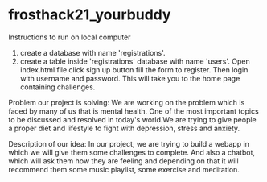 # frosthack21_yourbuddy


Instructions to run on local computer

1. create a database with name 'registrations'.
2. create a table inside 'registrations' database with name 'users'.
Open index.html file
click sign up button
fill the form to register.
Then login with username and password.
This will take you to the home page containing challenges.


Problem our project is solving: 
We are working on the problem which is faced by many of us that is mental health. One of the most important topics to be discussed and resolved in today's world.We are trying to give people a proper diet and lifestyle to fight with depression, stress and anxiety. 


Description of our idea:
In our project, we are trying to build a webapp in which we will give them some challenges to complete. And also a chatbot, which will ask them how they are feeling and depending on that it will recommend them some music playlist, some exercise and meditation.
